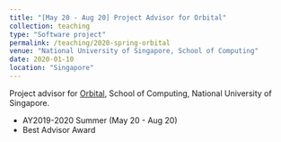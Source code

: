 ```yaml
---
title: "[May 20 - Aug 20] Project Advisor for Orbital"
collection: teaching
type: "Software project"
permalink: /teaching/2020-spring-orbital
venue: "National University of Singapore, School of Computing"
date: 2020-01-10
location: "Singapore"
---
```

Project advisor for [Orbital](https://orbital.comp.nus.edu.sg/liftoff-2020/), School of Computing, National University of Singapore.
* AY2019-2020 Summer (May 20 - Aug 20)
* Best Advisor Award